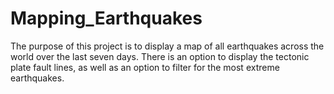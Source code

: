 # Mapping_Earthquakes

The purpose of this project is to display a map of all earthquakes across the world over the last seven days.
There is an option to display the tectonic plate fault lines, as well as an option to filter for the most extreme earthquakes.
